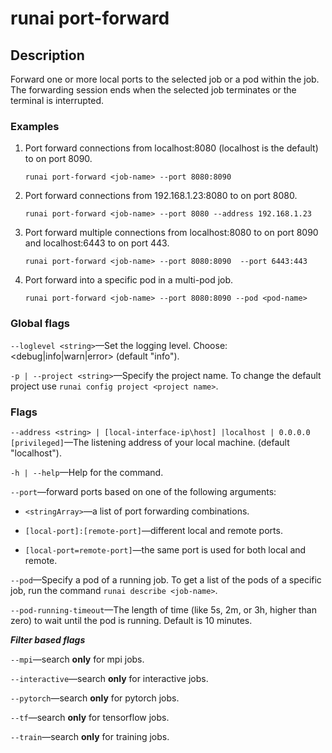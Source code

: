 # runai port-forward

## Description

Forward one or more local ports to the selected job or a pod within the job. The forwarding session ends when the selected job terminates or the terminal is interrupted.

### Examples

1. Port forward connections from localhost:8080 (localhost is the default) to <job-name> on port 8090.

    `runai port-forward <job-name> --port 8080:8090`

2. Port forward connections from 192.168.1.23:8080 to <job-name> on port 8080.

    `runai port-forward <job-name> --port 8080 --address 192.168.1.23`

3. Port forward multiple connections from localhost:8080 to <job-name> on port 8090 and localhost:6443 to <job-name> on port 443.

    `runai port-forward <job-name> --port 8080:8090  --port 6443:443`

4. Port forward into a specific pod in a multi-pod job.

    `runai port-forward <job-name> --port 8080:8090 --pod <pod-name>`

### Global flags

`--loglevel <string>`&mdash;Set the logging level. Choose: <debug|info|warn|error> (default "info").

`-p | --project <string>`&mdash;Specify the project name. To change the default project use `runai config project <project name>`.

### Flags

`--address <string> | [local-interface-ip\host] |localhost | 0.0.0.0 [privileged]`&mdash;The listening address of your local machine. (default "localhost").

`-h | --help`&mdash;Help for the command.

`--port`&mdash;forward ports based on one of the following arguments:

  * `<stringArray>`&mdash;a list of port forwarding combinations.

  * `[local-port]:[remote-port]`&mdash;different local and remote ports.

  * `[local-port=remote-port]`&mdash;the same port is used for both local and remote.

`--pod`&mdash;Specify a pod of a running job. To get a list of the pods of a specific job, run the command `runai describe <job-name>`.

`--pod-running-timeout`&mdash;The length of time (like 5s, 2m, or 3h, higher than zero) to wait until the pod is running. Default is 10 minutes.


***Filter based flags***

`--mpi`&mdash;search **only** for mpi jobs.

`--interactive`&mdash;search **only** for interactive jobs.

`--pytorch`&mdash;search **only** for pytorch jobs.

`--tf`&mdash;search **only** for tensorflow jobs.

`--train`&mdash;search **only** for training jobs.
